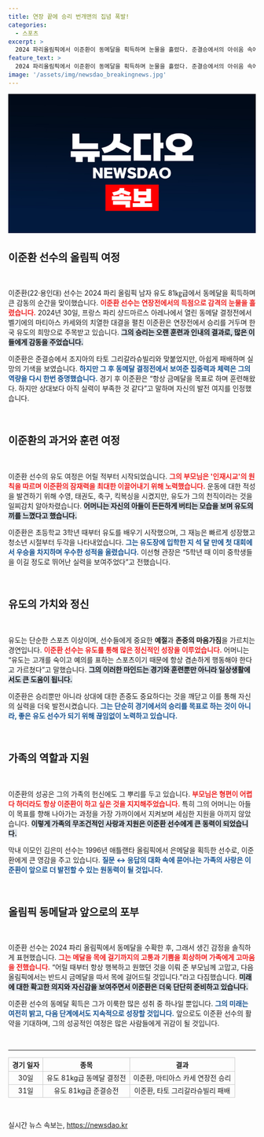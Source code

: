 ```yaml
---
title: 연장 끝에 승리 번개맨의 집념 폭발!
categories:
  - 스포츠
excerpt: >
  2024 파리올림픽에서 이준환이 동메달을 획득하며 눈물을 흘렸다. 준결승에서의 아쉬움 속에서도 벨기에 선수 마티아스 카스를 연장전에서 꺾고 감격의 순간을 맞았다. 다음 올림픽 금메달을 다짐한 그의 의지는 강렬하다.
feature_text: >
  2024 파리올림픽에서 이준환이 동메달을 획득하며 눈물을 흘렸다. 준결승에서의 아쉬움 속에서도 벨기에 선수 마티아스 카스를 연장전에서 꺾고 감격의 순간을 맞았다. 다음 올림픽 금메달을 다짐한 그의 의지는 강렬하다.
image: '/assets/img/newsdao_breakingnews.jpg'
---
```


<p><img src="/assets/img/newsdao_breakingnews.jpg" alt="ranknews 속보" /></p>

<h2 data-ke-size="size26">이준환 선수의 올림픽 여정</h2>

<p data-ke-size="size16">&nbsp;</p>

<p>이준환(22·용인대) 선수는 2024 파리 올림픽 남자 유도 81㎏급에서 동메달을 획득하며 큰 감동의 순간을 맞이했습니다. <b><span style="color: #ee2323;">이준환 선수는 연장전에서의 득점으로 감격의 눈물을 흘렸습니다.</span></b> 2024년 30일, 프랑스 파리 샹드마르스 아레나에서 열린 동메달 결정전에서 벨기에의 마티아스 카세와의 치열한 대결을 펼친 이준환은 연장전에서 승리를 거두며 한국 유도의 희망으로 주목받고 있습니다.  <b><span style="background-color: #21538527;">그의 승리는 오랜 훈련과 인내의 결과로, 많은 이들에게 감동을 주었습니다.</span></b></p>

<p>이준환은 준결승에서 조지아의 타토 그리갈라슈빌리와 맞붙었지만, 아쉽게 패배하며 실망의 기색을 보였습니다. <b><span style="color: #1a5490;">하지만 그 후 동메달 결정전에서 보여준 집중력과 체력은 그의 역량을 다시 한번 증명했습니다.</span></b> 경기 후 이준환은 “항상 금메달을 목표로 하며 훈련해왔다. 하지만 상대보다 아직 실력이 부족한 것 같다”고 말하며 자신의 발전 여지를 인정했습니다.</p>

<p data-ke-size="size16">&nbsp;</p>

<h2 data-ke-size="size26">이준환의 과거와 훈련 여정</h2>

<p data-ke-size="size16">&nbsp;</p>

<p>이준환 선수의 유도 여정은 어릴 적부터 시작되었습니다. <b><span style="color: #ee2323;">그의 부모님은 '인재시교'의 원칙을 따르며 이준환의 잠재력을 최대한 이끌어내기 위해 노력했습니다.</span></b> 운동에 대한 적성을 발견하기 위해 수영, 태권도, 축구, 킥복싱을 시켰지만, 유도가 그의 천직이라는 것을 일찌감치 알아차렸습니다. <b><span style="background-color: #21538527;">어머니는 자신의 아들이 든든하게 버티는 모습을 보며 유도의 끼를 느꼈다고 했습니다.</span></b></p>

<p>이준환은 초등학교 3학년 때부터 유도를 배우기 시작했으며, 그 재능은 빠르게 성장했고 청소년 시절부터 두각을 나타내었습니다. <b><span style="color: #1a5490;">그는 유도장에 입학한 지 석 달 만에 첫 대회에서 우승을 차지하며 우수한 성적을 올렸습니다.</span></b> 이선형 관장은 “5학년 때 이미 중학생들을 이길 정도로 뛰어난 실력을 보여주었다”고 전했습니다.</p>

<p data-ke-size="size16">&nbsp;</p>

<h2 data-ke-size="size26">유도의 가치와 정신</h2>

<p data-ke-size="size16">&nbsp;</p>

<p>유도는 단순한 스포츠 이상이며, 선수들에게 중요한 <strong>예절</strong>과 <strong>존중의 마음가짐</strong>을 가르치는 경연입니다. <b><span style="color: #ee2323;">이준환 선수는 유도를 통해 많은 정신적인 성장을 이루었습니다.</span></b> 어머니는 “유도는 고개를 숙이고 예의를 표하는 스포츠이기 때문에 항상 겸손하게 행동해야 한다고 가르쳤다”고 말했습니다. <b><span style="background-color: #21538527;">그의 이러한 마인드는 경기와 훈련뿐만 아니라 일상생활에서도 큰 도움이 됩니다.</span></b></p>

<p>이준환은 승리뿐만 아니라 상대에 대한 존중도 중요하다는 것을 깨닫고 이를 통해 자신의 실력을 더욱 발전시켰습니다. <b><span style="color: #1a5490;">그는 단순히 경기에서의 승리를 목표로 하는 것이 아니라, 좋은 유도 선수가 되기 위해 끊임없이 노력하고 있습니다.</span></b></p>

<p data-ke-size="size16">&nbsp;</p>

<h2 data-ke-size="size26">가족의 역할과 지원</h2>

<p data-ke-size="size16">&nbsp;</p>

<p>이준환의 성공은 그의 가족의 헌신에도 그 뿌리를 두고 있습니다. <b><span style="color: #ee2323;">부모님은 형편이 어렵다 하더라도 항상 이준환이 하고 싶은 것을 지지해주었습니다.</span></b> 특히 그의 어머니는 아들이 목표를 향해 나아가는 과정을 가장 가까이에서 지켜보며 세심한 지원을 아끼지 않았습니다. <b><span style="background-color: #21538527;">이렇게 가족의 무조건적인 사랑과 지원은 이준환 선수에게 큰 동력이 되었습니다.</span></b></p>

<p>막내 이모인 김은미 선수는 1996년 애틀랜타 올림픽에서 은메달을 획득한 선수로, 이준환에게 큰 영감을 주고 있습니다. <b><span style="color: #1a5490;">질문 ↔ 응답의 대화 속에 묻어나는 가족의 사랑은 이준환이 앞으로 더 발전할 수 있는 원동력이 될 것입니다.</span></b></p>

<p data-ke-size="size16">&nbsp;</p>

<h2 data-ke-size="size26">올림픽 동메달과 앞으로의 포부</h2>

<p data-ke-size="size16">&nbsp;</p>

<p>이준환 선수는 2024 파리 올림픽에서 동메달을 수확한 후, 그래서 생긴 감정을 솔직하게 표현했습니다. <b><span style="color: #ee2323;">그는 메달을 목에 걸기까지의 고통과 기쁨을 회상하며 가족에게 고마움을 전했습니다.</span></b> “어릴 때부터 항상 행복하고 원했던 것을 이뤄 준 부모님께 고맙고, 다음 올림픽에서는 반드시 금메달을 따서 목에 걸어드릴 것입니다.”라고 다짐했습니다. <b><span style="background-color: #21538527;">미래에 대한 확고한 의지와 자신감을 보여주면서 이준환은 더욱 단단히 준비하고 있습니다.</span></b></p>

<p>이준환 선수의 동메달 획득은 그가 이룩한 많은 성취 중 하나일 뿐입니다. <b><span style="color: #1a5490;">그의 미래는 여전히 밝고, 다음 단계에서도 지속적으로 성장할 것입니다.</span></b> 앞으로도 이준환 선수의 활약을 기대하며, 그의 성공적인 여정은 많은 사람들에게 귀감이 될 것입니다.</p>

<p data-ke-size="size16">&nbsp;</p>

<hr>

<table style="width:100%; border-collapse:collapse;">
  <tr>
    <th style="text-align:center; border: 1px solid #ccc;">경기 일자</th>
    <th style="text-align:center; border: 1px solid #ccc;">종목</th>
    <th style="text-align:center; border: 1px solid #ccc;">결과</th>
  </tr>
  <tr>
    <td style="text-align:center; border: 1px solid #ccc;">30일</td>
    <td style="text-align:center; border: 1px solid #ccc;">유도 81kg급 동메달 결정전</td>
    <td style="text-align:center; border: 1px solid #ccc;">이준환, 마티아스 카세 연장전 승리</td>
  </tr>
  <tr>
    <td style="text-align:center; border: 1px solid #ccc;">31일</td>
    <td style="text-align:center; border: 1px solid #ccc;">유도 81kg급 준결승전</td>
    <td style="text-align:center; border: 1px solid #ccc;">이준환, 타토 그리갈라슈빌리 패배</td>
  </tr>
</table>

<p data-ke-size="size16">&nbsp;</p>
실시간 뉴스 속보는, <a href="https://newsdao.kr" rel="dofollow">https://newsdao.kr</a>


